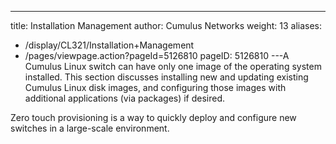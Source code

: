---
title: Installation Management
author: Cumulus Networks
weight: 13
aliases:
 - /display/CL321/Installation+Management
 - /pages/viewpage.action?pageId=5126810
pageID: 5126810
---A Cumulus Linux switch can have only one image of the operating system
installed. This section discusses installing new and updating existing
Cumulus Linux disk images, and configuring those images with additional
applications (via packages) if desired.

Zero touch provisioning is a way to quickly deploy and configure new
switches in a large-scale environment.

